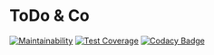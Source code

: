 ToDo & Co
========

[![Maintainability](https://api.codeclimate.com/v1/badges/5a0e321da1ca7af9a15e/maintainability)](https://codeclimate.com/github/mdoutreluingne/todoandco/maintainability)
[![Test Coverage](https://api.codeclimate.com/v1/badges/5a0e321da1ca7af9a15e/test_coverage)](https://codeclimate.com/github/mdoutreluingne/todoandco/test_coverage)
[![Codacy Badge](https://app.codacy.com/project/badge/Grade/b189f76f4a214839bafaf983085c23f7)](https://www.codacy.com/gh/mdoutreluingne/todoandco/dashboard?utm_source=github.com&amp;utm_medium=referral&amp;utm_content=mdoutreluingne/todoandco&amp;utm_campaign=Badge_Grade)
